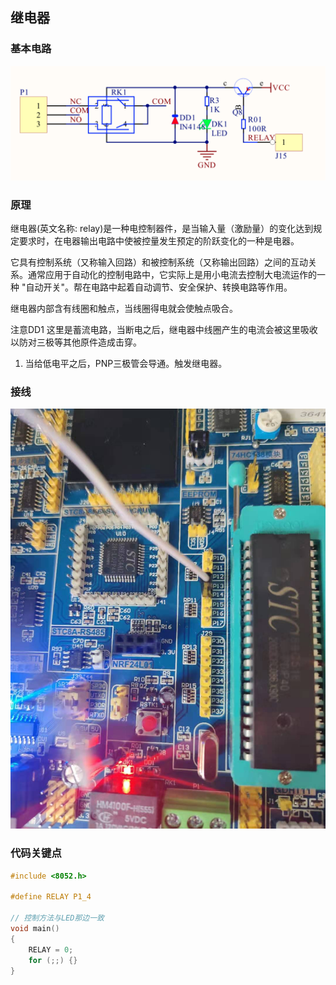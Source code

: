 ## 继电器

### 基本电路
![电路图](images/circuit.png)

### 原理
继电器(英文名称: relay)是一种电控制器件，是当输入量（激励量）的变化达到规定要求时，在电器输出电路中使被控量发生预定的阶跃变化的一种是电器。

它具有控制系统（又称输入回路）和被控制系统（又称输出回路）之间的互动关系。通常应用于自动化的控制电路中，它实际上是用小电流去控制大电流运作的一种
"自动开关"。帮在电路中起着自动调节、安全保护、转换电路等作用。

继电器内部含有线圈和触点，当线圈得电就会使触点吸合。

注意DD1 这里是蓄流电路，当断电之后，继电器中线圈产生的电流会被这里吸收以防对三极等其他原件造成击穿。

1. 当给低电平之后，PNP三极管会导通。触发继电器。

### 接线
![接线](images/connect.jpeg)

### 代码关键点
```c
#include <8052.h>

#define RELAY P1_4

// 控制方法与LED那边一致
void main()
{
    RELAY = 0;
    for (;;) {}
}
```